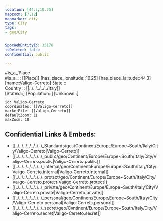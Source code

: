```yaml
---
location: [44.3,10.25] 
mapzoom: [7,12] 
mapmarker: city 
type: City
tags:
- geo/City


SpocWebEntityId: 35176
isDeleted: false
confidential: public

---
```

#is_a_/Place  
#is_a_ :: [[Place]] 
[has_place_longitude::10.25] 
[has_place_latitude::44.3] 
[name::Valigo-Cerreto] 
State ::  
Country :: [[../../../../../Italy]]  
[StateId::] 
[Population::] 
[Unknown::] 


```leaflet
id: Valigo-Cerreto
coordinates: [[Valigo-Cerreto]] 
markerFile: [[Valigo-Cerreto]] 
defaultZoom: 11 
maxZoom: 18
```


## Confidential Links & Embeds: 
- [[../../../../../../../_Standards/geo/Continent/Europe/Europe~South/Italy/City/Valigo-Cerreto|Valigo-Cerreto]] 
- [[../../../../../../../_public/geo/Continent/Europe/Europe~South/Italy/City/Valigo-Cerreto.public|Valigo-Cerreto.public]] 
- [[../../../../../../../_internal/geo/Continent/Europe/Europe~South/Italy/City/Valigo-Cerreto.internal|Valigo-Cerreto.internal]] 
- [[../../../../../../../_protect/geo/Continent/Europe/Europe~South/Italy/City/Valigo-Cerreto.protect|Valigo-Cerreto.protect]] 
- [[../../../../../../../_private/geo/Continent/Europe/Europe~South/Italy/City/Valigo-Cerreto.private|Valigo-Cerreto.private]] 
- [[../../../../../../../_personal/geo/Continent/Europe/Europe~South/Italy/City/Valigo-Cerreto.personal|Valigo-Cerreto.personal]] 
- [[../../../../../../../_secret/geo/Continent/Europe/Europe~South/Italy/City/Valigo-Cerreto.secret|Valigo-Cerreto.secret]] 
